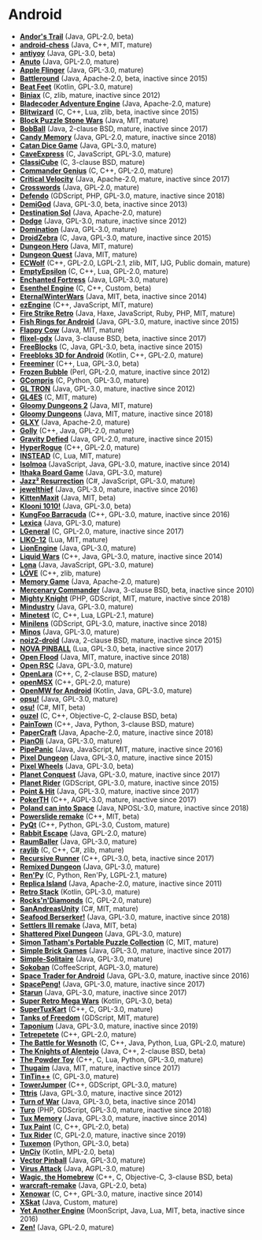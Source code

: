 [comment]: # (autogenerated content, do not edit)
# Android

- **[Andor's Trail](../andors_trail.md)** (Java, GPL-2.0, beta)
- **[android-chess](../android-chess.md)** (Java, C++, MIT, mature)
- **[antiyoy](../antiyoy.md)** (Java, GPL-3.0, beta)
- **[Anuto](../anuto.md)** (Java, GPL-2.0, mature)
- **[Apple Flinger](../apple_flinger.md)** (Java, GPL-3.0, mature)
- **[Battleround](../battleround.md)** (Java, Apache-2.0, beta, inactive since 2015)
- **[Beat Feet](../beat_feet.md)** (Kotlin, GPL-3.0, mature)
- **[Biniax](../biniax.md)** (C, zlib, mature, inactive since 2012)
- **[Bladecoder Adventure Engine](../bladecoder_adventure_engine.md)** (Java, Apache-2.0, mature)
- **[Blitwizard](../blitwizard.md)** (C, C++, Lua, zlib, beta, inactive since 2015)
- **[Block Puzzle Stone Wars](../block_puzzle_stone_wars.md)** (Java, MIT, mature)
- **[BobBall](../bobball.md)** (Java, 2-clause BSD, mature, inactive since 2017)
- **[Candy Memory](../candy_memory.md)** (Java, GPL-2.0, mature, inactive since 2018)
- **[Catan Dice Game](../catan_dice_game.md)** (Java, GPL-3.0, mature)
- **[CaveExpress](../caveexpress.md)** (C, JavaScript, GPL-3.0, mature)
- **[ClassiCube](../classicube.md)** (C, 3-clause BSD, mature)
- **[Commander Genius](../commander_genius.md)** (C, C++, GPL-2.0, mature)
- **[Critical Velocity](../critical_velocity.md)** (Java, Apache-2.0, mature, inactive since 2017)
- **[Crosswords](../crosswords.md)** (Java, GPL-2.0, mature)
- **[Defendo](../defendo.md)** (GDScript, PHP, GPL-3.0, mature, inactive since 2018)
- **[DemiGod](../demigod.md)** (Java, GPL-3.0, beta, inactive since 2013)
- **[Destination Sol](../destination_sol.md)** (Java, Apache-2.0, mature)
- **[Dodge](../dodge.md)** (Java, GPL-3.0, mature, inactive since 2012)
- **[Domination](../domination.md)** (Java, GPL-3.0, mature)
- **[DroidZebra](../droidzebra.md)** (C, Java, GPL-3.0, mature, inactive since 2015)
- **[Dungeon Hero](../dungeon_hero.md)** (Java, MIT, mature)
- **[Dungeon Quest](../dungeon_quest.md)** (Java, MIT, mature)
- **[ECWolf](../ecwolf.md)** (C++, GPL-2.0, LGPL-2.1, zlib, MIT, IJG, Public domain, mature)
- **[EmptyEpsilon](../emptyepsilon.md)** (C, C++, Lua, GPL-2.0, mature)
- **[Enchanted Fortress](../enchanted_fortress.md)** (Java, LGPL-3.0, mature)
- **[Esenthel Engine](../esenthel_engine.md)** (C, C++, Custom, beta)
- **[EternalWinterWars](../eternalwinterwars.md)** (Java, MIT, beta, inactive since 2014)
- **[ezEngine](../ezengine.md)** (C++, JavaScript, MIT, mature)
- **[Fire Strike Retro](../fire_strike_retro.md)** (Java, Haxe, JavaScript, Ruby, PHP, MIT, mature)
- **[Fish Rings for Android](../fish_rings_for_android.md)** (Java, GPL-3.0, mature, inactive since 2015)
- **[Flappy Cow](../flappy_cow.md)** (Java, MIT, mature)
- **[flixel-gdx](../flixel-gdx.md)** (Java, 3-clause BSD, beta, inactive since 2017)
- **[FreeBlocks](../freeblocks.md)** (C, Java, GPL-3.0, beta, inactive since 2015)
- **[Freebloks 3D for Android](../freebloks_3d_for_android.md)** (Kotlin, C++, GPL-2.0, mature)
- **[Freeminer](../freeminer.md)** (C++, Lua, GPL-3.0, beta)
- **[Frozen Bubble](../frozen_bubble.md)** (Perl, GPL-2.0, mature, inactive since 2012)
- **[GCompris](../gcompris.md)** (C, Python, GPL-3.0, mature)
- **[GL TRON](../gl_tron.md)** (Java, GPL-3.0, mature, inactive since 2012)
- **[GL4ES](../gl4es.md)** (C, MIT, mature)
- **[Gloomy Dungeons 2](../gloomy_dungeons_2.md)** (Java, MIT, mature)
- **[Gloomy Dungeons](../gloomy_dungeons.md)** (Java, MIT, mature, inactive since 2018)
- **[GLXY](../glxy.md)** (Java, Apache-2.0, mature)
- **[Golly](../golly.md)** (C++, Java, GPL-2.0, mature)
- **[Gravity Defied](../gravity_defied.md)** (Java, GPL-2.0, mature, inactive since 2015)
- **[HyperRogue](../hyperrogue.md)** (C++, GPL-2.0, mature)
- **[INSTEAD](../instead.md)** (C, Lua, MIT, mature)
- **[Isolmoa](../isolmoa.md)** (JavaScript, Java, GPL-3.0, mature, inactive since 2014)
- **[Ithaka Board Game](../ithaka_board_game.md)** (Java, GPL-3.0, mature)
- **[Jazz² Resurrection](../jazz_resurrection.md)** (C#, JavaScript, GPL-3.0, mature)
- **[jewelthief](../jewelthief.md)** (Java, GPL-3.0, mature, inactive since 2016)
- **[KittenMaxit](../kittenmaxit.md)** (Java, MIT, beta)
- **[Klooni 1010!](../klooni_1010.md)** (Java, GPL-3.0, beta)
- **[KungFoo Barracuda](../kungfoo_barracuda.md)** (C++, GPL-3.0, mature, inactive since 2016)
- **[Lexica](../lexica.md)** (Java, GPL-3.0, mature)
- **[LGeneral](../lgeneral.md)** (C, GPL-2.0, mature, inactive since 2017)
- **[LIKO-12](../liko-12.md)** (Lua, MIT, mature)
- **[LionEngine](../lionengine.md)** (Java, GPL-3.0, mature)
- **[Liquid Wars](../liquid_wars.md)** (C++, Java, GPL-3.0, mature, inactive since 2014)
- **[Lona](../lona.md)** (Java, JavaScript, GPL-3.0, mature)
- **[LÖVE](../love.md)** (C++, zlib, mature)
- **[Memory Game](../memory_game.md)** (Java, Apache-2.0, mature)
- **[Mercenary Commander](../mercenary_commander.md)** (Java, 3-clause BSD, beta, inactive since 2010)
- **[Mighty Knight](../mighty_knight.md)** (PHP, GDScript, MIT, mature, inactive since 2018)
- **[Mindustry](../mindustry.md)** (Java, GPL-3.0, mature)
- **[Minetest](../minetest.md)** (C, C++, Lua, LGPL-2.1, mature)
- **[Minilens](../minilens.md)** (GDScript, GPL-3.0, mature, inactive since 2018)
- **[Minos](../minos.md)** (Java, GPL-3.0, mature)
- **[noiz2-droid](../noiz2-droid.md)** (Java, 2-clause BSD, mature, inactive since 2015)
- **[NOVA PINBALL](../nova_pinball.md)** (Lua, GPL-3.0, beta, inactive since 2017)
- **[Open Flood](../open_flood.md)** (Java, MIT, mature, inactive since 2018)
- **[Open RSC](../open_rsc.md)** (Java, GPL-3.0, mature)
- **[OpenLara](../openlara.md)** (C++, C, 2-clause BSD, mature)
- **[openMSX](../openmsx.md)** (C++, GPL-2.0, mature)
- **[OpenMW for Android](../openmw_for_android.md)** (Kotlin, Java, GPL-3.0, mature)
- **[opsu!](../opsu.md)** (Java, GPL-3.0, mature)
- **[osu!](../osu.md)** (C#, MIT, beta)
- **[ouzel](../ouzel.md)** (C, C++, Objective-C, 2-clause BSD, beta)
- **[PainTown](../paintown.md)** (C++, Java, Python, 3-clause BSD, mature)
- **[PaperCraft](../papercraft.md)** (Java, Apache-2.0, mature, inactive since 2018)
- **[PianOli](../pianoli.md)** (Java, GPL-3.0, mature)
- **[PipePanic](../pipepanic.md)** (Java, JavaScript, MIT, mature, inactive since 2016)
- **[Pixel Dungeon](../pixel_dungeon.md)** (Java, GPL-3.0, mature, inactive since 2015)
- **[Pixel Wheels](../pixel_wheels.md)** (Java, GPL-3.0, beta)
- **[Planet Conquest](../planet_conquest.md)** (Java, GPL-3.0, mature, inactive since 2017)
- **[Planet Rider](../planet_rider.md)** (GDScript, GPL-3.0, mature, inactive since 2015)
- **[Point & Hit](../point_hit.md)** (Java, GPL-3.0, mature, inactive since 2017)
- **[PokerTH](../pokerth.md)** (C++, AGPL-3.0, mature, inactive since 2017)
- **[Poland can into Space](../poland_can_into_space.md)** (Java, NPOSL-3.0, mature, inactive since 2018)
- **[Powerslide remake](../powerslide_remake.md)** (C++, MIT, beta)
- **[PyQt](../pyqt.md)** (C++, Python, GPL-3.0, Custom, mature)
- **[Rabbit Escape](../rabbit_escape.md)** (Java, GPL-2.0, mature)
- **[RaumBaller](../raumballer.md)** (Java, GPL-3.0, mature)
- **[raylib](../raylib.md)** (C, C++, C#, zlib, mature)
- **[Recursive Runner](../recursive_runner.md)** (C++, GPL-3.0, beta, inactive since 2017)
- **[Remixed Dungeon](../remixed_dungeon.md)** (Java, GPL-3.0, mature)
- **[Ren'Py](../renpy.md)** (C, Python, Ren'Py, LGPL-2.1, mature)
- **[Replica Island](../replica_island.md)** (Java, Apache-2.0, mature, inactive since 2011)
- **[Retro Stack](../retro_stack.md)** (Kotlin, GPL-3.0, mature)
- **[Rocks'n'Diamonds](../rocksndiamonds.md)** (C, GPL-2.0, mature)
- **[SanAndreasUnity](../sanandreasunity.md)** (C#, MIT, mature)
- **[Seafood Berserker!](../seafood_berserker.md)** (Java, GPL-3.0, mature, inactive since 2018)
- **[Settlers III remake](../settlers_iii_remake.md)** (Java, MIT, beta)
- **[Shattered Pixel Dungeon](../shattered_pixel_dungeon.md)** (Java, GPL-3.0, mature)
- **[Simon Tatham's Portable Puzzle Collection](../simon_tathams_portable_puzzle_collection.md)** (C, MIT, mature)
- **[Simple Brick Games](../simple_brick_games.md)** (Java, GPL-3.0, mature, inactive since 2017)
- **[Simple-Solitaire](../simple-solitaire.md)** (Java, GPL-3.0, mature)
- **[Sokoban](../sokoban.md)** (CoffeeScript, AGPL-3.0, mature)
- **[Space Trader for Android](../space_trader_for_android.md)** (Java, GPL-3.0, mature, inactive since 2016)
- **[SpacePeng!](../spacepeng.md)** (Java, GPL-3.0, mature, inactive since 2017)
- **[Starun](../starun.md)** (Java, GPL-3.0, mature, inactive since 2017)
- **[Super Retro Mega Wars](../super_retro_mega_wars.md)** (Kotlin, GPL-3.0, beta)
- **[SuperTuxKart](../supertuxkart.md)** (C++, C, GPL-3.0, mature)
- **[Tanks of Freedom](../tanks_of_freedom.md)** (GDScript, MIT, mature)
- **[Taponium](../taponium.md)** (Java, GPL-3.0, mature, inactive since 2019)
- **[Tetrepetete](../tetrepetete.md)** (C++, GPL-2.0, mature)
- **[The Battle for Wesnoth](../the_battle_for_wesnoth.md)** (C, C++, Java, Python, Lua, GPL-2.0, mature)
- **[The Knights of Alentejo](../the_knights_of_alentejo.md)** (Java, C++, 2-clause BSD, beta)
- **[The Powder Toy](../the_powder_toy.md)** (C++, C, Lua, Python, GPL-3.0, mature)
- **[Thugaim](../thugaim.md)** (Java, MIT, mature, inactive since 2017)
- **[TinTin++](../tintin++.md)** (C, GPL-3.0, mature)
- **[TowerJumper](../towerjumper.md)** (C++, GDScript, GPL-3.0, mature)
- **[Tttris](../tttris.md)** (Java, GPL-3.0, mature, inactive since 2012)
- **[Turn of War](../turn_of_war.md)** (Java, GPL-3.0, beta, inactive since 2014)
- **[Turo](../turo.md)** (PHP, GDScript, GPL-3.0, mature, inactive since 2018)
- **[Tux Memory](../tux_memory.md)** (Java, GPL-3.0, mature, inactive since 2014)
- **[Tux Paint](../tux_paint.md)** (C, C++, GPL-2.0, beta)
- **[Tux Rider](../tux_rider.md)** (C, GPL-2.0, mature, inactive since 2019)
- **[Tuxemon](../tuxemon.md)** (Python, GPL-3.0, beta)
- **[UnCiv](../unciv.md)** (Kotlin, MPL-2.0, beta)
- **[Vector Pinball](../vector_pinball.md)** (Java, GPL-3.0, mature)
- **[Virus Attack](../virus_attack.md)** (Java, AGPL-3.0, mature)
- **[Wagic, the Homebrew](../wagic_the_homebrew.md)** (C++, C, Objective-C, 3-clause BSD, beta)
- **[warcraft-remake](../warcraft-remake.md)** (Java, GPL-2.0, beta)
- **[Xenowar](../xenowar.md)** (C, C++, GPL-3.0, mature, inactive since 2014)
- **[XSkat](../xskat.md)** (Java, Custom, mature)
- **[Yet Another Engine](../yet_another_engine.md)** (MoonScript, Java, Lua, MIT, beta, inactive since 2016)
- **[Zen!](../zen.md)** (Java, GPL-2.0, mature)